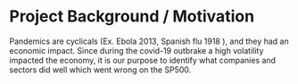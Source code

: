 # Project Background / Motivation


Pandemics are cyclicals (Ex. Ebola 2013, Spanish flu 1918 ), and they had an economic impact.  Since during the covid-19 outbrake a high volatility impacted the economy, it is our purpose to identify what companies and sectors did well which went wrong on the SP500. 

